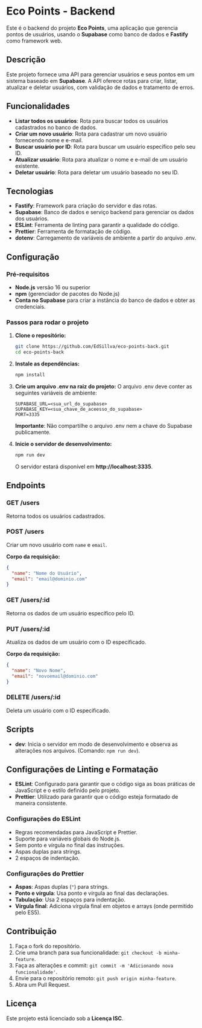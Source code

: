 # Eco Points - Backend

Este é o backend do projeto **Eco Points**, uma aplicação que gerencia pontos de usuários, usando o **Supabase** como banco de dados e **Fastify** como framework web.

## Descrição

Este projeto fornece uma API para gerenciar usuários e seus pontos em um sistema baseado em **Supabase**. A API oferece rotas para criar, listar, atualizar e deletar usuários, com validação de dados e tratamento de erros.

## Funcionalidades

- **Listar todos os usuários**: Rota para buscar todos os usuários cadastrados no banco de dados.
- **Criar um novo usuário**: Rota para cadastrar um novo usuário fornecendo nome e e-mail.
- **Buscar usuário por ID**: Rota para buscar um usuário específico pelo seu ID.
- **Atualizar usuário**: Rota para atualizar o nome e e-mail de um usuário existente.
- **Deletar usuário**: Rota para deletar um usuário baseado no seu ID.

## Tecnologias

- **Fastify**: Framework para criação do servidor e das rotas.
- **Supabase**: Banco de dados e serviço backend para gerenciar os dados dos usuários.
- **ESLint**: Ferramenta de linting para garantir a qualidade do código.
- **Prettier**: Ferramenta de formatação de código.
- **dotenv**: Carregamento de variáveis de ambiente a partir do arquivo .env.

## Configuração

### Pré-requisitos

- **Node.js** versão 16 ou superior
- **npm** (gerenciador de pacotes do Node.js)
- **Conta no Supabase** para criar a instância do banco de dados e obter as credenciais.

### Passos para rodar o projeto

1. **Clone o repositório:**

   ```bash
   git clone https://github.com/EdSillva/eco-points-back.git
   cd eco-points-back
   ```

2. **Instale as dependências:**

   ```bash
   npm install
   ```

3. **Crie um arquivo .env na raiz do projeto:**
   O arquivo .env deve conter as seguintes variáveis de ambiente:

   ```env
   SUPABASE_URL=<sua_url_do_supabase>
   SUPABASE_KEY=<sua_chave_de_aceesso_do_supabase>
   PORT=3335
   ```

   **Importante**: Não compartilhe o arquivo .env nem a chave do Supabase publicamente.

4. **Inicie o servidor de desenvolvimento:**
   ```bash
   npm run dev
   ```
   O servidor estará disponível em **http://localhost:3335**.

## Endpoints

### **GET** /users

Retorna todos os usuários cadastrados.

### **POST** /users

Criar um novo usuário com `name` e `email`.

**Corpo da requisição:**

```json
{
  "name": "Nome do Usuário",
  "email": "email@dominio.com"
}
```

### **GET** /users/:id

Retorna os dados de um usuário específico pelo ID.

### **PUT** /users/:id

Atualiza os dados de um usuário com o ID especificado.

**Corpo da requisição:**

```json
{
  "name": "Novo Nome",
  "email": "novoemail@dominio.com"
}
```

### **DELETE** /users/:id

Deleta um usuário com o ID especificado.

## Scripts

- **dev**: Inicia o servidor em modo de desenvolvimento e observa as alterações nos arquivos. (Comando: `npm run dev`).

## Configurações de Linting e Formatação

- **ESLint**: Configurado para garantir que o código siga as boas práticas de JavaScript e o estilo definido pelo projeto.
- **Prettier**: Utilizado para garantir que o código esteja formatado de maneira consistente.

### **Configurações do ESLint**

- Regras recomendadas para JavaScript e Prettier.
- Suporte para variáveis globais do Node.js.
- Sem ponto e vírgula no final das instruções.
- Aspas duplas para strings.
- 2 espaços de indentação.

### **Configurações do Prettier**

- **Aspas**: Aspas duplas (`"`) para strings.
- **Ponto e vírgula**: Usa ponto e vírgula ao final das declarações.
- **Tabulação**: Usa 2 espaços para indentação.
- **Vírgula final**: Adiciona vírgula final em objetos e arrays (onde permitido pelo ES5).

## Contribuição

1. Faça o fork do repositório.
2. Crie uma branch para sua funcionalidade: `git checkout -b minha-feature`.
3. Faça as alterações e commit: `git commit -m 'Adicionando nova funcionalidade'`.
4. Envie para o repositório remoto: `git push origin minha-feature`.
5. Abra um Pull Request.

## Licença

Este projeto está licenciado sob a **Licença ISC**.
